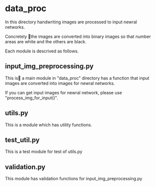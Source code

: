 # data_proc
In this directory handwriting images are processed to input newral networks.

Concretely the images are converted into binary images so that number areas are white and the others are black.

Each module is descrived as follows.


## input_img_preprocessing.py
This is a main module in "data_proc" directory has a function that input images are converted into images for  newral networks.

If you can get input images for newral network, please use "process_img_for_input()".

## utils.py
This is a module which has utility functions.

## test_util.py
This is a test module for test of utils.py

## validation.py
This module has validation functions for input_img_preprocessing.py
